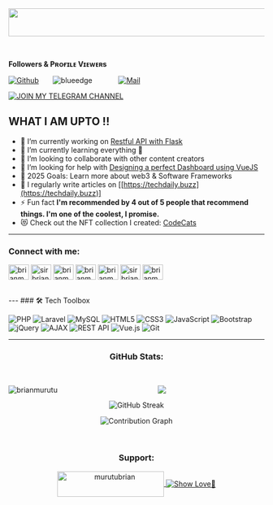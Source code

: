 <img src="https://readme-typing-svg.herokuapp.com?font=Kaushan+Script&size=40&duration=3500&color=447FF7&background=FFFFFF00&center=true&vCenter=true&width=650&height=55&lines=Hey!+It's+Sir+Brian+%F0%9F%91%8B%F0%9F%8F%BB;I+am+a+Fullstack+Developer+%F0%9F%A7%91%F0%9F%8F%BB%E2%80%8D%F0%9F%92%BB;I+am+from+Kenya+🇰🇪;Tech+Enthustiast;Cybersecurity+Advocate+%F0%9F%93%88;Please+Support+Subscribe+and+Follow+%E2%9A%99%EF%B8%8F" alt="" width="650" height="55">



<br><p align="left"><b>Followers & Pʀᴏғɪʟᴇ Vɪᴇᴡᴇʀs</b></p>   

[![Github](https://img.shields.io/github/followers/brianmurutu?label=Follow&style=social)](https://github.com/brianmurutu)
&nbsp;&nbsp;&nbsp;&nbsp;&nbsp;
 <img src="https://komarev.com/ghpvc/?username=brianmurutu" alt="blueedge"/>
 &nbsp;&nbsp;&nbsp;&nbsp;&nbsp;
&nbsp;&nbsp;&nbsp;&nbsp;&nbsp;
[![Mail](https://img.shields.io/badge/-EMAIL_ME-gray?style=flat-square&logo=gmail&logoColor=red&link=)](mailto:hello@sir-brian.top)





[![JOIN MY TELEGRAM CHANNEL](https://img.shields.io/badge/JOIN%20MY%20TELEGRAM%20CHANNEL-0088cc?style=for-the-badge&logo=telegram&logoColor=white)](https://t.me/smartesthackers)

 



## WHAT I AM UPTO !!

- 🔭 I’m currently working on [Restful API with Flask](https://vuejsexamples.com/task-list-with-vue-js/)
- 🌱 I’m currently learning everything 🤣
- 👯 I’m looking to collaborate with other content creators
- 🤝 I’m looking for help with [Designing a perfect Dashboard using VueJS](https://www.creative-tim.com/product/vue-material-dashboard)
- 🥅 2025 Goals: Learn more about web3 & Software Frameworks
- 📝 I regularly write articles on [[https://techdaily.buzz](https://techdaily.buzz)]
- ⚡ Fun fact **I'm recommended by 4 out of 5 people that recommend things. I'm one of the coolest, I promise.**
- 😻 Check out the NFT collection I created: [CodeCats](https://opensea.io/collection/codecats?search[sortAscending]=true&search[sortBy]=PRICE&search[toggles][0]=BUY_NOW)
---

<h3 align="left">Connect with me:</h3>
<p align="left">
<a href="https://wa.me/+254792710951"  target="blank"><img align="center" src="https://raw.githubusercontent.com/rahuldkjain/github-profile-readme-generator/master/src/images/icons/Social/whatsapp.svg" alt="brianmurutu" height="30" width="40" /></a>
<a href="https://twitter.com/sirbrianmurutu" target="blank"><img align="center" src="https://raw.githubusercontent.com/rahuldkjain/github-profile-readme-generator/master/src/images/icons/Social/twitter.svg" alt="sirbrianmurutu" height="30" width="40" /></a>
<a href="https://linkedin.com/in/sir-brian" target="blank"><img align="center" src="https://raw.githubusercontent.com/rahuldkjain/github-profile-readme-generator/master/src/images/icons/Social/linked-in-alt.svg" alt="brianmurutu" height="30" width="40" /></a>
<a href="https://stackoverflow.com/users/brianmurutu" target="blank"><img align="center" src="https://raw.githubusercontent.com/rahuldkjain/github-profile-readme-generator/master/src/images/icons/Social/stack-overflow.svg" alt="brianmurutu" height="30" width="40" /></a>
<a href="https://codesandbox.com/brianmurutu" target="blank"><img align="center" src="https://raw.githubusercontent.com/rahuldkjain/github-profile-readme-generator/master/src/images/icons/Social/codesandbox.svg" alt="brianmurutu" height="30" width="40" /></a>
<a href="https://www.facebook.com/sirbriandev" target="blank"><img align="center" src="https://raw.githubusercontent.com/rahuldkjain/github-profile-readme-generator/master/src/images/icons/Social/facebook.svg" alt="sirbriandev" height="30" width="40" /></a>
<a href="https://www.hackerearth.com/brianmurutu" target="blank"><img align="center" src="https://raw.githubusercontent.com/rahuldkjain/github-profile-readme-generator/master/src/images/icons/Social/hackerearth.svg" alt="brianmurutu" height="30" width="40" /></a>
</p>
<br/>
---
### 🛠️ Tech Toolbox

![PHP](https://img.shields.io/badge/PHP-777BB4?style=for-the-badge&logo=php&logoColor=white)
![Laravel](https://img.shields.io/badge/Laravel-FB503B?style=for-the-badge&logo=laravel&logoColor=white)
![MySQL](https://img.shields.io/badge/MySQL-00758F?style=for-the-badge&logo=mysql&logoColor=white)
![HTML5](https://img.shields.io/badge/HTML5-E34F26?style=for-the-badge&logo=html5&logoColor=white)
![CSS3](https://img.shields.io/badge/CSS3-1572B6?style=for-the-badge&logo=css3&logoColor=white)
![JavaScript](https://img.shields.io/badge/JavaScript-F7DF1E?style=for-the-badge&logo=javascript&logoColor=black)
![Bootstrap](https://img.shields.io/badge/Bootstrap-563D7C?style=for-the-badge&logo=bootstrap&logoColor=white)
![jQuery](https://img.shields.io/badge/jQuery-0769AD?style=for-the-badge&logo=jquery&logoColor=white)
![AJAX](https://img.shields.io/badge/AJAX-007FFF?style=for-the-badge)
![REST API](https://img.shields.io/badge/REST%20API-005571?style=for-the-badge)
![Vue.js](https://img.shields.io/badge/Vue.js-4FC08D?style=for-the-badge&logo=vue.js&logoColor=white)
![Git](https://img.shields.io/badge/Git-F05032?style=for-the-badge&logo=git&logoColor=white)

---

<h3 align="center">GitHub Stats:</h3>
<div align='center'>

 <br>
  <p><img align="left" src="https://github-readme-stats.vercel.app/api/top-langs?username=brianmurutu&show_icons=true&locale=en&layout=compact" alt="brianmurutu" /></p>
  <img src='https://github-readme-stats.vercel.app/api?username=brianmurutu&theme=radical&show_icons=true&count_private=true&hide=contribs'></img>

 ![GitHub Streak](https://github-readme-streak-stats.herokuapp.com?user=brianmurutu&theme=tokyonight&hide_border=false)

![Contribution Graph](https://github-readme-activity-graph.vercel.app/graph?username=brianmurutu&theme=tokyo-night&hide_border=true)

<br/>

<h3 align="center">Support:</h3>

<p>
  <a href="https://www.buymeacoffee.com/murutubrian">
    <img align="center" src="https://cdn.buymeacoffee.com/buttons/v2/default-yellow.png" height="50" width="210" alt="murutubrian" />
  </a>
  <a href="https://selar.com/showlove/sir-brian">
    <img align="center" src="https://img.shields.io/badge/Support%20Me%20💖-Selar-blueviolet?style=for-the-badge" alt="Show Love💖" />
  </a>
</p>


</div>









